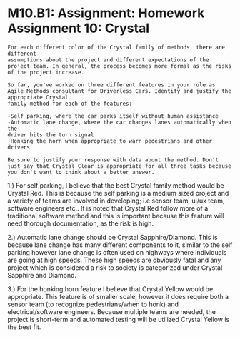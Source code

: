 # M10.B1: Assignment: Homework Assignment 10: Crystal

```
For each different color of the Crystal family of methods, there are different 
assumptions about the project and different expectations of the project team. In general, the process becomes more formal as the risks of the project increase. 

So far, you've worked on three different features in your role as Agile Methods consultant for Driverless Cars. Identify and justify the appropriate Crystal 
family method for each of the features:

-Self parking, where the car parks itself without human assistance
-Automatic lane change, where the car changes lanes automatically when the 
driver hits the turn signal
-Honking the horn when appropriate to warn pedestrians and other drivers

Be sure to justify your response with data about the method. Don't just say that Crystal Clear is appropriate for all three tasks because you don't want to think about a better answer.
```

1.) For self parking, I believe that the best Crystal family method would be Crystal Red. This is because the self parking is a medium sized project and a variety of teams are involved in developing; i.e sensor team, ui/ux team, software engineers etc.. It is noted that Crystal Red follow more of a traditional software method and this is important because this feature will need thorough documentation, as the risk is high.

2.) Automatic lane change should be Crystal Sapphire/Diamond. This is because lane change has many different components to it, similar to the self parking however lane change is often used on highways where individuals are going at high speeds. These high speeds are obviously fatal and any project which is considered a risk to society is categorized under Crystal Sapphire and Diamond.

3.) For the honking horn feature I believe that Crystal Yellow would be appropriate. This feature is of smaller scale, however it does require both a sensor team (to recognize pedestrians/when to honk) and electrical/software engineers. Because multiple teams are needed, the project is short-term and automated testing will be utilized Crystal Yellow is the best fit.